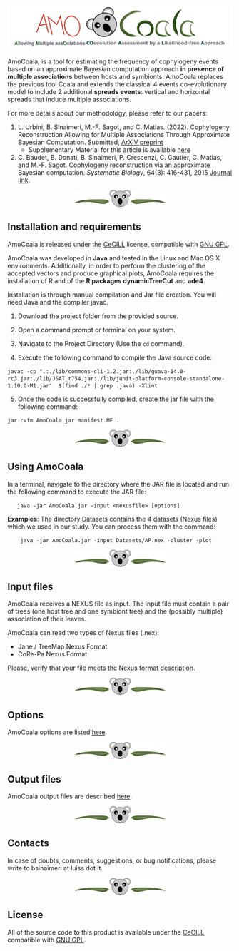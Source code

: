 <img title="AmoCoale" alt="" src="/images/Logo_AmoCoala.png">

AmoCoala, is a tool for estimating the frequency of cophylogeny events based on an approximate Bayesian computation approach **in presence of multiple associations** between hosts and symbionts.  AmoCoala replaces the previous tool Coala and extends the classical 4 events
co-evolutionary model to include 2 additional **spreads events**: vertical and horizontal spreads that induce multiple associations. 


For more details about our methodology, please refer to our papers:

1. L. Urbini, B. Sinaimeri, M.-F. Sagot, and C. Matias. (2022). Cophylogeny Reconstruction Allowing for Multiple Associations Through Approximate Bayesian Computation. Submitted, [ArXiV preprint](https://arxiv.org/abs/2205.11084) 
 	- Supplementary Material for this article is available [here](Docs/AmoCoala_SuppMat.pdf)
2. C. Baudet, B. Donati, B. Sinaimeri, P. Crescenzi, C. Gautier, C. Matias, and M.-F. Sagot. Cophylogeny reconstruction via an approximate Bayesian computation. *Systematic Biology*, 64(3): 416-431, 2015 [Journal link](https://doi.org/10.1093/sysbio/syu129).

<p align="center">
<img title="AmoCoale" alt="" src="images/hr.png">
</p>


## Installation and requirements 

AmoCoala is released under the  [CeCILL](http://www.cecill.info/) license, compatible with [GNU GPL](http://www.gnu.org/licenses/gpl-3.0.html).

AmoCoala was developed in **Java** and tested in the Linux and Mac OS X environments. Additionally, in order to perform the clustering of the accepted vectors and produce graphical plots, AmoCoala requires the installation of R and of the **R packages dynamicTreeCut** and **ade4**.

Installation is through manual compilation and Jar file creation. You will need Java and the compiler javac.


1. Download the project folder from the provided source.

2. Open a command prompt or terminal on your system.

3. Navigate to the Project Directory (Use the `cd` command).
   
4. Execute the following command to compile the Java source code:

```  
javac -cp ".:./lib/commons-cli-1.2.jar:./lib/guava-14.0-rc3.jar:./lib/JSAT_r754.jar:./lib/junit-platform-console-standalone-1.10.0-M1.jar"  $(find ./* | grep .java) -Xlint
```

5. Once the code is successfully compiled, create the jar file with the following command:

```
jar cvfm AmoCoala.jar manifest.MF .
```
<p align="center">
<img title="AmoCoale" alt="" src="images/hr.png">
</p>

## Using AmoCoala

In a terminal, navigate to the directory where the JAR file is located and run the following command to execute the JAR file:
```
   java -jar AmoCoala.jar -input <nexusfile> [options]
```

**Examples**: The directory Datasets contains the 4 datasets (Nexus files) which we used in our study. You can process them with the command: 
```
    java -jar AmoCoala.jar -input Datasets/AP.nex -cluster -plot
```

<p align="center">
<img title="AmoCoale" alt="" src="images/hr.png">
</p>


## Input files 
AmoCoala receives a NEXUS file as input. The input file must contain a pair of trees (one host tree and one symbiont tree) and the (possibly multiple) association of their leaves. 
 
AmoCoala can read two types of Nexus files (.nex):

- Jane / TreeMap Nexus Format
- CoRe-Pa Nexus Format 

Please, verify that your file meets [the Nexus format description](Docs/nexus.md). 

<p align="center">
<img title="AmoCoale" alt="" src="images/hr.png">
</p>


## Options 
AmoCoala options are listed [here](Docs/AmoCoala_options.md). 


<p align="center">
<img title="AmoCoale" alt="" src="images/hr.png">
</p>


## Output files 
AmoCoala output files are described [here](Docs/AmoCoala_outputs.md). 



<p align="center">
<img title="AmoCoale" alt="" src="images/hr.png">
</p>

## Contacts  
In case of doubts, comments, suggestions, or bug notifications, please write to bsinaimeri at luiss dot it. 

<p align="center">
<img title="AmoCoale" alt="" src="images/hr.png">
</p>

## License
All of the source code to this product is available under the [CeCILL](http://www.cecill.info/), compatible with [GNU GPL](http://www.gnu.org/licenses/gpl-3.0.html).
